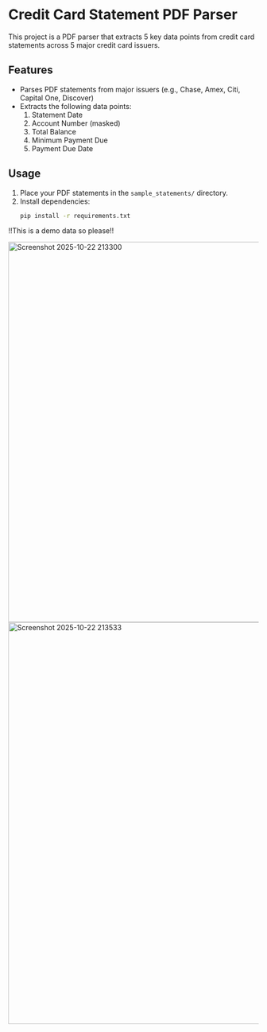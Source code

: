 # Credit Card Statement PDF Parser

This project is a PDF parser that extracts 5 key data points from credit card statements across 5 major credit card issuers.

## Features

- Parses PDF statements from major issuers (e.g., Chase, Amex, Citi, Capital One, Discover)
- Extracts the following data points:
  1. Statement Date
  2. Account Number (masked)
  3. Total Balance
  4. Minimum Payment Due
  5. Payment Due Date

## Usage

1. Place your PDF statements in the `sample_statements/` directory.
2. Install dependencies:
   ```bash
   pip install -r requirements.txt
!!This is a demo data so please!!

<img width="1900" height="765" alt="Screenshot 2025-10-22 213300" src="https://github.com/user-attachments/assets/e58e5491-eb94-4d64-a680-0ebd402719e7" />
<img width="1268" height="808" alt="Screenshot 2025-10-22 213533" src="https://github.com/user-attachments/assets/c348925c-41ba-4084-916f-87ee84334175" />
